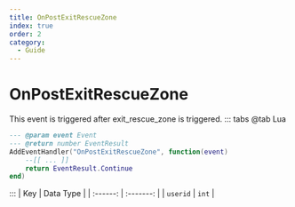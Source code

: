 ```yaml
---
title: OnPostExitRescueZone
index: true
order: 2
category:
  - Guide
---
```


# OnPostExitRescueZone
This event is triggered after exit_rescue_zone is triggered.
::: tabs
@tab Lua
```lua
--- @param event Event
--- @return number EventResult
AddEventHandler("OnPostExitRescueZone", function(event)
    --[[ ... ]]
    return EventResult.Continue
end)
```

:::
|    Key   | Data Type |
| :------: | :-------: |
| `userid` |   `int`   |